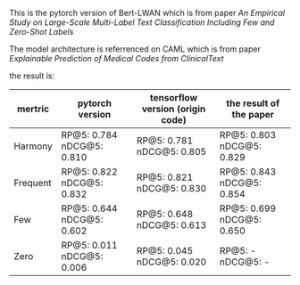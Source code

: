 This is the pytorch version of Bert-LWAN which is from paper *An Empirical Study on Large-Scale Multi-Label Text Classification Including Few and Zero-Shot Labels*

The model architecture is referrenced on CAML which is from paper *Explainable Prediction of Medical Codes from ClinicalText*

the result is:

|mertric      |pytorch version      |tensorflow version (origin code) |the result of the paper      |
| ---------- | ---------- | ---------- | ---------- |
| Harmony | RP@5: 0.784 nDCG@5: 0.810 | RP@5: 0.781 nDCG@5: 0.805 | RP@5: 0.803 nDCG@5: 0.829 |
| Frequent | RP@5: 0.822 nDCG@5: 0.832 | RP@5: 0.821 nDCG@5: 0.830 | RP@5: 0.843 nDCG@5: 0.854 |
| Few | RP@5: 0.644 nDCG@5: 0.602 | RP@5: 0.648 nDCG@5: 0.613 | RP@5: 0.699 nDCG@5: 0.650 |
| Zero | RP@5: 0.011 nDCG@5: 0.006 | RP@5: 0.045 nDCG@5: 0.020 | RP@5: - nDCG@5: - |
